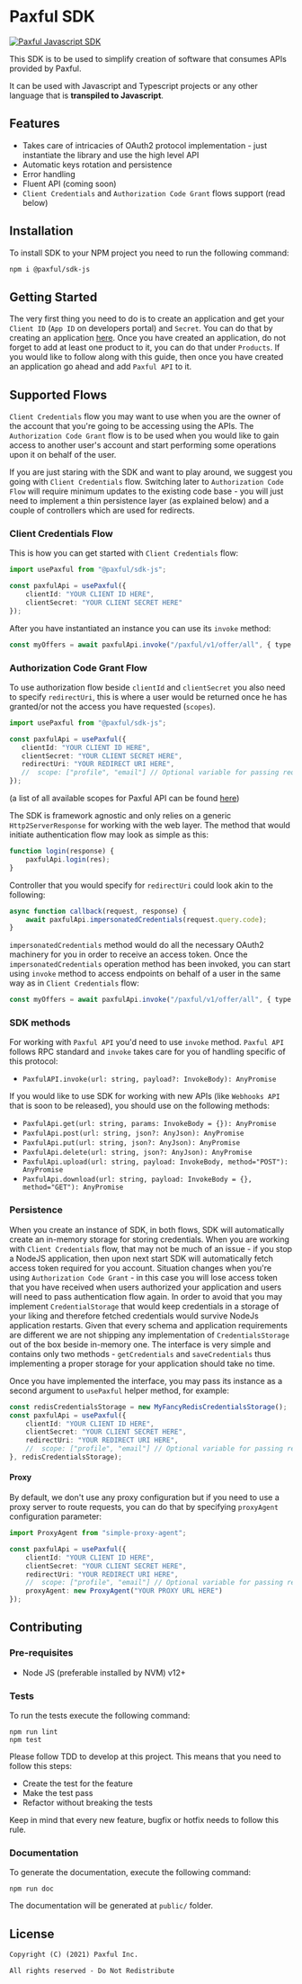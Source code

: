 # Paxful SDK

[![Paxful Javascript SDK](https://github.com/paxful/sdk-js/actions/workflows/github-actions-paxful.yml/badge.svg)](https://github.com/paxful/sdk-js/actions/workflows/github-actions-paxful.yml)

This SDK is to be used to simplify creation of software that consumes APIs provided by Paxful.

It can be used with Javascript and Typescript projects or any other language that is **transpiled to Javascript**.

## Features
* Takes care of intricacies of OAuth2 protocol implementation - just instantiate the library and use the high level API
* Automatic keys rotation and persistence
* Error handling
* Fluent API (coming soon)
* `Client Credentials` and `Authorization Code Grant` flows support (read below)

## Installation

To install SDK to your NPM project you need to run the following command:

 ```bash
 npm i @paxful/sdk-js
 ```

## Getting Started

The very first thing you need to do is to create an application and get your `Client ID` (`App ID` on developers portal) 
and `Secret`. You can do that by creating an application [here](https://developers.paxful.com/apps/new/?src=gh-sdk-js). Once
you have created an application, do not forget to add at least one product to it, you can do that under `Products`. If you
would like to follow along with this guide, then once you have created an application go ahead and add `Paxful API` to
it.

## Supported Flows

`Client Credentials` flow you may want to use when you are the owner of the account that you're going to be accessing using 
the APIs. The `Authorization Code Grant` flow is to be used when you would like to gain access to another user's 
account and start performing some operations upon it on behalf of the user.

If you are just staring with the SDK and want to play around, we suggest you going with `Client Credentials` flow. 
Switching later to `Authorization Code Flow` will require minimum updates to the existing code base - you will just need 
to implement a thin persistence layer (as explained below) and a couple of controllers which are used for redirects.

### Client Credentials Flow
 
This is how you can get started with `Client Credentials` flow: 
```typescript
import usePaxful from "@paxful/sdk-js";

const paxfulApi = usePaxful({
    clientId: "YOUR CLIENT ID HERE",
    clientSecret: "YOUR CLIENT SECRET HERE"
});
```

After you have instantiated an instance you can use its `invoke` method:
```typescript
const myOffers = await paxfulApi.invoke("/paxful/v1/offer/all", { type: 'sell' });
```

### Authorization Code Grant Flow

To use authorization flow beside `clientId` and `clientSecret` you also need to specify `redirectUri`, this is 
where a user would be returned once he has granted/or not the access you have requested (`scopes`). 
 ```typescript
import usePaxful from "@paxful/sdk-js";

const paxfulApi = usePaxful({
    clientId: "YOUR CLIENT ID HERE",
    clientSecret: "YOUR CLIENT SECRET HERE",
    redirectUri: "YOUR REDIRECT URI HERE",
    //  scope: ["profile", "email"] // Optional variable for passing requested scopes.
});
```
(a list of all available scopes for Paxful API can be found [here](https://developers.paxful.com/paxful-products/paxful/documentation/?src=gh-sdk-js))
 
The SDK is framework agnostic and only relies on a generic `Http2ServerResponse` for working with the web layer. 
The method that would initiate authentication flow may look as simple as this:

```javascript
function login(response) {
    paxfulApi.login(res);
}
```

Controller that you would specify for `redirectUri` could look akin to the following:

```javascript
async function callback(request, response) {
    await paxfulApi.impersonatedCredentials(request.query.code);
}
```

`impersonatedCredentials` method would do all the necessary OAuth2 machinery for you in order to receive an access token. 
Once the `impersonatedCredentials` operation method has been invoked, you can start using `invoke` method to access 
endpoints on behalf of a user in the same way as in `Client Credentials` flow:
```typescript
const myOffers = await paxfulApi.invoke("/paxful/v1/offer/all", { type: 'sell' });
```

### SDK methods

For working with `Paxful API` you'd need to use `invoke` method. `Paxful API` follows RPC standard and `invoke`
takes care for you of handling specific of this protocol:
* `PaxfulAPI.invoke(url: string, payload?: InvokeBody): AnyPromise`

If you would like to use SDK for working with new APIs (like `Webhooks API` that is soon to be released), you
should use on the following methods:
* `PaxfulApi.get(url: string, params: InvokeBody = {}): AnyPromise`
* `PaxfulApi.post(url: string, json?: AnyJson): AnyPromise`
* `PaxfulApi.put(url: string, json?: AnyJson): AnyPromise`
* `PaxfulApi.delete(url: string, json?: AnyJson): AnyPromise`
* `PaxfulApi.upload(url: string, payload: InvokeBody, method="POST"): AnyPromise`
* `PaxfulApi.download(url: string, payload: InvokeBody = {}, method="GET"): AnyPromise`

### Persistence

When you create an instance of SDK, in both flows, SDK will automatically create an in-memory storage for storing 
credentials. When you are working with `Client Credentials` flow, that may not be much of an issue - if you
stop a NodeJS application, then upon next start SDK will automatically fetch access token required for you account. 
Situation changes when you're using `Authorization Code Grant` - in this case you will lose access token that
you have received when users authorized your application and users will need to pass authentication flow again.
In order to avoid that you may implement `CredentialStorage` that would keep credentials in a storage of 
your liking and therefore fetched credentials would survive NodeJs application restarts. Given that every schema 
and application requirements are different we are not shipping any implementation of 
`CredentialsStorage` out of the box beside in-memory one. The interface is very simple and contains only two methods - 
`getCredentials` and `saveCredentials` thus implementing a proper storage for your application should take no time.

Once you have implemented the interface, you may pass its instance as a second argument to `usePaxful` helper method,
for example:

```typescript
const redisCredentialsStorage = new MyFancyRedisCredentialsStorage();
const paxfulApi = usePaxful({
    clientId: "YOUR CLIENT ID HERE",
    clientSecret: "YOUR CLIENT SECRET HERE",
    redirectUri: "YOUR REDIRECT URI HERE",
    //  scope: ["profile", "email"] // Optional variable for passing requested scopes.
}, redisCredentialsStorage);
```

#### Proxy

By default, we don't use any proxy configuration but if you need to use a proxy server to route requests,
you can do that by specifying `proxyAgent` configuration parameter:

```typescript
import ProxyAgent from "simple-proxy-agent";

const paxfulApi = usePaxful({
    clientId: "YOUR CLIENT ID HERE",
    clientSecret: "YOUR CLIENT SECRET HERE",
    redirectUri: "YOUR REDIRECT URI HERE",
    //  scope: ["profile", "email"] // Optional variable for passing requested scopes.
    proxyAgent: new ProxyAgent("YOUR PROXY URL HERE")
});
```

## Contributing
### Pre-requisites

* Node JS (preferable installed by NVM) v12+

### Tests

To run the tests execute the following command:
```shell
npm run lint
npm test
```

Please follow TDD to develop at this project. This means that you need to follow this steps:

* Create the test for the feature
* Make the test pass
* Refactor without breaking the tests

Keep in mind that every new feature, bugfix or hotfix needs to follow this rule.

### Documentation

To generate the documentation, execute the following command:
```shell
npm run doc
```

The documentation will be generated at `public/` folder.

## License

```markdown
Copyright (C) (2021) Paxful Inc.

All rights reserved - Do Not Redistribute
```
